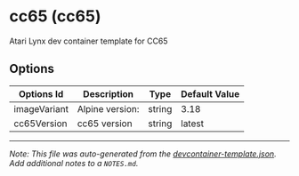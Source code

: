 
# cc65 (cc65)

Atari Lynx dev container template for CC65

## Options

| Options Id | Description | Type | Default Value |
|-----|-----|-----|-----|
| imageVariant | Alpine version: | string | 3.18 |
| cc65Version | cc65 version | string | latest |



---

_Note: This file was auto-generated from the [devcontainer-template.json](https://github.com/AtariLynx/devcontainers/blob/main/src/cc65/devcontainer-template.json).  Add additional notes to a `NOTES.md`._
